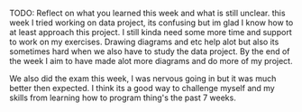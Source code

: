 TODO: Reflect on what you learned this week and what is still unclear.
this week I tried working on data project, its confusing but im glad I know how to at least approach this project. I still kinda need some more time and support to work on my exercises. Drawing diagrams and etc help alot but also its sometimes hard when we also have to study the data project. By the end of the week I aim to have made alot more diagrams and do more of my project. 

We also did the exam this week, I was nervous going in but it was much better then expected. I think its a good way to challenge myself and my skills from learning how to program thing's the past 7 weeks. 